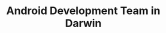 ---
title: Android Development Team in Darwin
permalink: /landings/locations/darwin/developer/android
technology: Android
location: Darwin
---